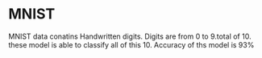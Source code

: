 # MNIST

MNIST data conatins Handwritten digits.
Digits are from 0 to 9.total of 10.
these model is able to classify all of this 10.
Accuracy of ths model is 93%
